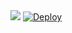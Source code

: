 
<img src="https://telegra.ph/file/c628278158186a91644c5.jpg">
<!DOCTYPE html>
<html>
    <a
    href="https://heroku.com/deploy?template=https://github.com/barcacoty2024/suherfsub1">
      <img src="https://www.herokucdn.com/deploy/button.svg" alt="Deploy">
    </a>
</html>
